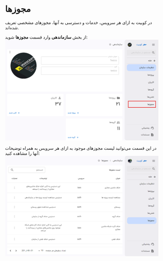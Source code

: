 # مجوزها

در کوبیت به ازای هر سرویس، خدمات و دسترسی به آنها، مجوزهای مشخصی تعریف شده‌اند.

از بخش **سازماندهی** وارد قسمت **مجوزها** شوید:
![Permission: permission](img/permission.png)

در این قسمت می‌توانید لیست مجوزهای موجود به ازای هر سرویس به همراه توضیحات آنها را مشاهده کنید:
![Permission: permissions](img/permissions.png)
